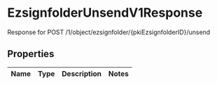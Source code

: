 

# EzsignfolderUnsendV1Response

Response for POST /1/object/ezsignfolder/{pkiEzsignfolderID}/unsend

## Properties

| Name | Type | Description | Notes |
|------------ | ------------- | ------------- | -------------|



